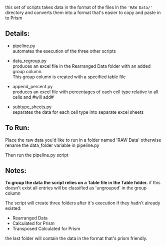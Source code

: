 this set of scripts takes data in the format of the files in the `'RAW Data/' `directory and converts them into a format that's easier to
copy and paste in to Prism

## Details:

* pipeline.py  
automates the execution of the three other scripts

* data_regroup.py  
produces an excel file in the Rearranged Data folder with an added group column.  
This group column is created with a specified table file

* append_percent.py  
produces an excel file with percentages of each cell type relative to all cells and #will add#

* subtype_sheets.py  
separates the data for each cell type into separate excel sheets


## To Run:
Place the raw data you'd like to run in a folder named 'RAW Data'
otherwise rename the data_folder variable in pipeline.py

Then run the pipeline.py script

## Notes:
**To group the data the script relies on a Table file in the Table folder.**
if this doesn't exist all entries will be classified as 'ungrouped' in the
 group column

The script will create three folders after it's
execution if they hadn't already existed:
- Rearranged Data
- Calculated for Prism
- Transposed Calculated for Prism

the last folder will contain the data in the format that's prism friendly.
